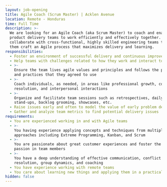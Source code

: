 ```yaml
---
layout: job-opening
title: Agile Coach (Scrum Master) | Acklen Avenue
location: Remote - Honduras
time: Full Time
description: >-
  We are looking for an Agile Coach (aka Scrum Master) to coach and enable our
  product delivery teams to work efficiently and effectively together. You will
  collaborate with cross-functional, highly skilled engineering teams to help
  them craft an Agile process that maximizes delivery and learning.
responsibilities:
  - Foster an environment of successful delivery and continuous improvement
  - Help teams with challenges related to how they work and interact together
  - >-
    Ensure the team lives agile values and principles and follows the processes
    and practices that they agreed to use
  - >-
    Coach individuals, as needed, in areas like professional growth, conflict
    resolution, and interpersonal interactions 
  - >-
    Organize and facilitate team sessions such as retrospectives, daily
    stand-ups, backlog grooming, showcases, etc.
  - Raise issues early and often to model the value of early problem detection
  - Gather and analyze team metrics to find potential delivery issues
requirements:
  - You are experienced working in and with Agile teams
  - >-
    You having experience applying concepts and techniques from multiple agile
    approaches including Extreme Programming, Kanban, and Scrum
  - >-
    You are passionate about great customer experiences and foster the same
    passion in team members
  - >-
    You have a deep understanding of effective communication, conflict
    resolution, group dynamics, and coaching
  - You have experience working with remote teams
  - You care about learning new things and applying them in a practical way
hidden: false
---
```


